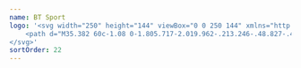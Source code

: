 ```yaml
---
name: BT Sport
logo: '<svg width="250" height="144" viewBox="0 0 250 144" xmlns="http://www.w3.org/2000/svg">
    <path d="M35.382 60c-1.08 0-1.805.717-2.019.962-.213.246-.48.827-.48.827s-.364-1.002-1.37-1.002c-.215 0-.357.004-.017.501.118.171.313.858.313 1.376v14.974c0 .285-.095.96-.28 1.16l-.41.438 2.38 1.837 2.236-2.036-1.034-.7v-8.651l1.034-.907 1.634 1.296V80.62c0 .835-.531 2.192-1.161 2.918-.17.2-.193.093-.185.461.76.032 2.211-.91 2.788-1.44.578-.529 1.419-1.639 1.419-4.007v-7.944c0-1.618.976-1.08.104-1.79l-3.165-2.393-2.468 2.33v-6.767c0-1.005.527-1.609.681-1.988zm101.641.056c-.883.296-1.544.98-2.003 1.78-.464-.591-.909-.955-1.562-1.065.209.26.546 1.156.553 1.368v14.783c.011.77.073 1.75-.457 2.179l2.388 1.781 1.85-1.646c.15-.129.139-.172.064-.247-.402-.165-.804-.495-1.209-.795V61.956c.088-.802.172-1.21.408-1.63.126-.223.12-.27-.032-.27zm86.65.047c-.883.297-1.544.981-2.003 1.782-.463-.593-.908-.956-1.562-1.066.209.26.547 1.156.553 1.368V76.97c.011.769.074 1.749-.457 2.178l2.396 1.782 1.843-1.646c.149-.13.139-.173.064-.247-.403-.166-.805-.495-1.21-.795V62.004c.089-.803.172-1.21.409-1.63.125-.224.12-.27-.033-.27zm-62.157.112v3.467l2.636 2.703c.114.144.05.204-.096.31l-3.493 2.299-.04 8.826c.001.24-.251.549-.417.7l4.094 2.33 4.671-2.584c.309-.16.302-.213.184-.366-.117-.153-.252-.268-.272-.453v-9.598l-7.267-7.634zm65.298.024v3.467l2.636 2.703c.114.144.05.204-.096.31l-3.493 2.299-.04 8.826c.001.24-.243.549-.409.7l4.086 2.322 4.671-2.576c.309-.16.302-.213.185-.366-.118-.153-.253-.276-.273-.461v-9.59l-7.267-7.634zm-113.426.27l-.697.716c.571-.065 1.24.123 1.458.437.218.315.206.823-.104 1.225-.311.402-.941.494-1.707.397-2.766-.7-5.235-2.37-8.132-2.552-.822.014-1.592.175-2.292.628-.862.617-1.386 1.38-1.33 2.72.056 1.339 1.247 2.13 2.46 2.29 1.213.16 2.119.106 2.989-.334.121-.053.284-.474.216-.541-.932.471-1.761.576-2.732.453-.982-.124-1.61-.413-1.883-.986-.332-.696.026-1.375.849-1.598.85-.116 1.667-.018 2.484.246 1.665.537 3.188 1.413 4.863 1.925 1.14.278 2.398.273 3.453-.27.751-.487 1.257-1.1 1.459-1.71.101-.306.125-.514.184-.652.139.622-.041 1.33-.409 1.94-.612.92-1.323 1.777-2.179 2.489a27.052 27.052 0 01-3.301 2.401c-.169.111-.199.142-.873-.111-.674-.253-2.171-.78-3.718-.342-1.547.438-2.301 1.254-3.108 2.648-.314.48-.271.626.104.342 1.291-.946 2.925-.946 4.51-.644.095.06.016.15-.352.397-1.89 1.281-3.852 2.58-5.208 4.446-.763 1.098-.998 2.34-.665 3.292.334.954 1.061 1.425 2.027 1.407l.849-.898c-.841.125-2.087-.024-1.842-1.153.452-.885 1.247-.943 2.187-.851 2.443.579 4.492 2.233 6.962 2.688 1.012.167 2.099.13 3.045-.279 1.157-.626 1.768-1.4 1.731-2.982-.037-1.58-1.562-2.212-2.893-2.314-1.332-.101-2.176.01-2.78.477-.059.121-.137.397-.12.414.635-.252 1.264-.52 1.971-.493 1.072-.008 2.237.223 2.908 1.129.532 1.601-1.349 1.84-2.427 1.59-2.418-.788-4.542-2.453-7.163-2.536-2.175.112-3.406 1.383-3.974 3.014-.117-1.068 1.025-2.48 1.762-3.324 1.152-1.06 2.375-2.043 3.702-2.879 1.169-.77 1.165-.769 1.362-.748 1.693.614 3.178.777 4.511.31 1.335-.467 2.038-2.06 2.371-2.854-.57.267-1.31.615-1.778.707-.473.094-1.493.145-2.163-.015-.205-.11-.227-.168-.089-.239 1.367-.831 2.884-2.088 4.038-3.189 1.121-1.36 1.937-2.938 1.627-4.341-.31-1.404-1.137-1.847-2.163-1.893zm68.815.159c-.637.247-.906.646-1.73.676-.825.03-2.11-.711-3.325-.573-1.21.14-2.277 1.25-2.508 2.052.507-.11.431-.44 1.386-.445.955-.006 2.6.798 3.677.548 1.076-.25 2.19-1.486 2.5-2.258zm5.272.056c-1.317.01-2.162.513-3.069 1.16-.968.692-1.836 1.478-2.091 2.68-.047.2-.073 1.482-.096 5.527-.023 4.045-.041 5.315-.088 5.48-.201.714-.436 1.425-.961 1.98-.092.095-.197.158-.273.158-.768.175-1.509.432-2.171.867-.879.527-2.157 1.605-2.091 2.41.645-.438 2.028-1.092 3.437-1.114 1.752.019 3.12.034 4.671 1.074l2.796-2.696-.208-.199-1.074.875v-9.503l1.33-.954c.109-.062.104-.084.241-.008l1.882 1.328v8.97c-.032 1.145-.176 2.11-.793 3.077h1.755c1.067-1.038 1.652-2.126 1.642-3.761v-8.143c-.01-.842.469-1.35.465-1.384-.004-.035-.102-.086-.2-.143l-3.021-1.781-3.301 2.394v-7.332c.526-.016.981.203 1.362.509.374.3.992.842 1.45 1.622.045.114.171.086.297-.032l2.548-2.385-.209-.207-.592.493c-.272.226-.362.13-.714-.12-.354-.25-1.177-.775-2.652-.834-.092-.004-.184-.01-.272-.008zm-123.145.063l-4.375 2.84c-.419.273-.837.595-1.057.81-.359.35-.772.945-.834 1.201-.169.475-.2.981-.176 1.487.012.274.007.539-.008.596-.036.142-.179.185-.352.096-.876-.15-1.657-.098-2.252.612-.405.508-.61 1.077-.673 1.726-.088.536.032.642.353.302.582-.618 1.828-.811 2.724-.421.203.088.182.012.192.946.006.513-.005.623-.072.684-.061.055-.102.055-.176.016-.888-.19-1.73-.217-2.34.58-.341.56-.626 1.138-.689 1.797-.093.52.023.609.345.263.205-.222.63-.454 1.025-.557.669-.1 1.36-.138 1.907.318.044.971-.006 2.002-.617 2.8-.324.347-.016.335.697-.025.753-.379 1.249-.7 1.69-1.097.457-.502.83-1.072.954-1.742.046-.103.062-1.253.08-5.017.026-5.13.014-4.948.225-5.368.093-.185.746-.614.905-.724v7.07c.004 4.557-.032 7.14-.064 7.324-.078.451-.209.772-.44 1.057-.474.475-.98.619-1.651.493a3.2 3.2 0 01-1.178-.413c-.805-.492-1.818-.876-2.756-.62-.935.254-2.164 1.199-2.211 3.252.72-.681 1.473-1.19 2.42-1.137.953.052 1.9 1.276 3.58 1.137 1.69-.14 2.226-1.092 2.484-2.473.15-.661.18-1.361.169-2.06v-3.626a4.439 4.439 0 012.331-.668c1.033-.002 1.783.33 2.364.668v2.553c-.014.546-.067 1.09-.337 1.574-.285.585-.58.938-.817.978-.678.217-1.558.743-1.931 1.026-.376.286-1.386 1.126-1.33 1.932.808-.531 1.643-1.072 2.66-1.057.985.015 2.036.58 2.948 1.113l2.94-2.791-.263-.278-1.058 1.002c-.452-.246-.913-.546-1.402-.708-.612-.217-1.234-.305-1.883-.326.95-.803 2.033-1.484 2.692-2.569.156-.237.39-.722.433-.906.187-.572.158-1.178.168-1.781l.056-7.833c.108-.339.211-.662.529-.851.076-.084.07-.09-.257-.255l-5.672-2.95zm-44.21.127c-.367.011-.691.048-.898.104-1.873.434-2.89 1.722-3.734 3.387-.487.918-.508.957-.48 1.106a.8.8 0 00.056.19c.062.101.243.031.416-.166.63-.717 1.312-1.32 1.843-1.623a3.471 3.471 0 011.13-.365c1.407-.128 2.825.473 4.198.723.56.137 1.21.332 1.971.501l-1.875 1.177c-1.15.665-.846.661-.584.843.232.216.272.379.272.652v6.95c.034.922-.418 2.03-.609 2.219-.086.085-.085.342 0 .374.6 0 2.05-.992 2.508-1.416.458-.424 1.199-1.133 1.146-4.262v-6.426c.43.022.635.052 1.121.112l.08 13.05c-2.916.731-5.49.279-6.938-2.26-1.448-2.537-1.521-6.804 1.602-10.194.323-.378.385-.49.177-.58-.21-.09-.512.075-.794.215-6.945 3.635-5.758 10.983-2.524 13.86 3.235 2.877 10.32 3.358 12.531-2.895.08-.212-.168-.439-.288-.397-.12.041-.166.185-.553.556-.784.748-1.618 1.22-2.668 1.638v-13.12c.663-.17.996-.263 1.667-.645.685-.452 1.276-1.142 1.658-1.94.283-.591.313-.7.208-.859-.122-.185-.293-.169-.504.064-.514.553-1.228.89-2.011.85-2.05-.215-4.164-.982-6.29-1.303a9.516 9.516 0 00-1.458-.12c-.13 0-.255-.003-.377 0zm165.777.716c.055 0 .08.01.08.04v16.914c-.036.094-.047.089-.337-.048-1.159-.525-2.329-.845-3.613-.914-.054-.058.037-.247.12-.247a6.97 6.97 0 001.843-1.59c.326-.561.835-1.124.849-2.775V62.974c.017-.772.387-1.217.809-1.312.108-.022.194-.032.249-.032zm-123.738.97l4.695 2.585v4.11a4.498 4.498 0 01-2.364.677c-.871.01-1.796-.314-2.331-.676V62.6zm119.772.27c-1.102.317-2.188 1.208-2.716 1.997-.551.935-.597 1.445-.545 2.918-.067.08-.313.063-.561-.024-.88-.192-1.667.139-2.083.787-.417.65-.743 1.522-.537 2.171.316-.191.535-.595 1.058-.747.522-.152 1.569-.208 2.099.19v1.408c0 .145-.202.181-.385.088-.953-.14-1.451-.175-2.051.548-.591.713-.886 1.716-.721 2.41.228-.233.664-.638 1.042-.764.664-.163 1.335-.186 1.979.064.13.023.173.261.152.883-.009 1.206-.369 2.18-1.058 3.173 1.1-.24 2.053-1.253 2.78-2.116.339-.493.853-1.386.842-2.258v-8.31c-.056-.872.574-1.995.705-2.417zm-99.582 1.217c-1.045.02-2.067.327-2.628 1.289-.32.624-.44 1.492-.104 2.13.336.639.875 1.112 1.138 1.774.098.303.096.375.096 4.477 0 4.071.005 4.168-.088 4.35a2.598 2.598 0 01-.24.366c-.164.201-.186.3-.065.341l3.477 1.949c.272.16.356.151.625-.08l2.051-1.535 2.644 1.527c.195.118.385.207.425.207.04 0 .14-.05.224-.111l4.48-2.53v-4.428c.017-3.4.041-4.47.087-4.573.076-.324.158-.637.473-.819.06-.016.112-.045.112-.063 0-.05-.09-.146-.224-.231l-1.947-1.471-2.1 1.813 1.01.684v10.139l-2.692-1.44c-.126-.069-.128-.066-.128-.183v-7.69c.009-.549.017-1.091.425-1.51.111-.105.15-.137.112-.207a.452.452 0 00-.136-.135l-1.931-1.48-2.107 1.83.985.7v9.63l-.393.286-3.34-1.98c.427-.437.743-.983.84-1.59.036-.148.067-1.269.04-3.603l-.031-3.101c-.03-.34-.09-.64-.24-.947-.46-.72-1.184-1.181-1.667-1.884-.272-.506-.12-1.165.24-1.336.358-.17.482-.203.745-.263.093-.023-.047-.272-.168-.302zm72.341 2.505l-2.612 2.1-2.147-2.044-1.827 1.718 1.282 1.232v8.278c-.008.698-.308 1.056-.577 1.336l2.139 1.678 2.083-1.853-1.033-.724v-9.017l.817-.708c.168-.154.26-.144.505.04l1.714 1.376v7.808c0 .6-.124.916-.32 1.193-.101.142-.091.155.232.374l2.019 1.487 2.019-1.741-1.354-1.034.072-7.936c.013-.297.249-.678.513-.915l-3.525-2.648zm-33.899.04c-.724.423-1.448.842-2.204 1.209-.845.394-1.744.757-2.595 1.137v7.8c-.019.432.001.883-.161 1.289-.094.195-.181.381-.344.533-.145.133-.102.202.248.374l3.694 1.98 2.628-2.593-.265-.262-.28.27c-.433.444-.735.53-1.114.318l-1.787-.906v-3.57l4.639-3.865-2.459-3.714zm78.398 0c-.724.423-1.456.842-2.212 1.209-.845.394-1.736.757-2.588 1.137v7.8c-.018.432-.006.883-.168 1.289-.094.195-.181.381-.344.533-.146.133-.102.202.248.374l3.694 1.98 2.628-2.593-.265-.262-.28.27c-.433.444-.736.53-1.114.318l-1.787-.906v-3.57l4.639-3.865-2.451-3.714zm4.526.008l-1.818 1.694 1.306 1.248v7.237c.003.654 0 1.657-.657 2.043l3.501 2.012 2.027-1.988-2.283-1.01v-8.564l.432-.382c.849.597 1.431 1.145 2.532.915 1.104-.231 1.672-1.458 1.915-2.458-.5.093-1.387.143-1.771-.055-.395-.204-.614-.443-.905-.684l-2.163 2.075-2.116-2.083zm-126.63.032a32.57 32.57 0 01-2.211 1.209c-.846.394-1.737.757-2.588 1.137v7.8c-.02.431.001.883-.16 1.289-.095.195-.181.38-.345.532-.145.134-.11.203.24.374l3.702 1.988 2.62-2.592-.264-.27-.28.27c-.434.444-.728.53-1.107.318l-1.794-.907v-3.57l4.647-3.865-2.46-3.713zm51.75 0c-.076-.002-.155.033-.249.103-.614.462-1.348.916-2.091 1.344-.719.415-1.454.828-2.187 1.233-.276.142-.336.208-.336.318.205.584.431 1.296.905 1.948.48.66.999.954 1.426 1.574-1.541.63-2.986 1.95-2.86 3.73.124 1.749.485 2.51 2.403 3.849.07.083.387.093.465.016l2.556-1.551 1.867 1.67 2.019-1.925a1.093 1.093 0 00-.281-.166c-.405-.246-.797-.53-1.105-.891l.056-8.262c.002-.353.256-.853.376-.899.163-.062.057-.172-.288-.398l-2.452-1.606a.431.431 0 00-.224-.087zm-81.691.008c-.724.423-1.456.842-2.211 1.208-.846.395-1.737.758-2.588 1.137v7.801c-.02.431-.007.883-.168 1.289-.095.195-.181.38-.345.532-.145.134-.101.203.248.374l3.694 1.98 2.628-2.592-.264-.263-.28.27c-.434.445-.736.53-1.115.319l-1.786-.907v-3.57l4.639-3.865-2.452-3.713zm96.457 0c-.076-.002-.154.025-.248.095-.615.462-1.349.916-2.091 1.344-.72.415-1.455.828-2.188 1.233-.276.142-.328.208-.328.318.206.584.423 1.296.897 1.948.48.66 1 .954 1.426 1.574-1.541.63-2.986 1.95-2.86 3.73.124 1.749.486 2.51 2.404 3.849.069.083.386.093.464.016l2.556-1.551 1.875 1.67 2.019-1.925a1.104 1.104 0 00-.28-.166c-.405-.246-.806-.53-1.114-.891l.064-8.262c.003-.353.249-.845.369-.89.163-.063.056-.18-.289-.407l-2.444-1.606a.441.441 0 00-.232-.08zm71.724 0a.41.41 0 00-.256.095c-.615.462-1.349.916-2.092 1.344-.719.415-1.454.828-2.187 1.233-.276.142-.328.208-.328.318.205.584.423 1.296.897 1.948.48.66 1.007.954 1.434 1.574-1.541.63-2.994 1.95-2.868 3.73.124 1.749.493 2.51 2.411 3.849.07.083.387.093.465.016l2.556-1.551 1.867 1.67 2.019-1.925a1.093 1.093 0 00-.281-.166c-.404-.246-.797-.53-1.105-.891l.056-8.262c.002-.353.256-.845.376-.89.163-.063.049-.18-.296-.407l-2.444-1.606a.417.417 0 00-.224-.08zm-50.804.103l1.658 1.678V79.26c-.008.168-.05.149-.216.04l-2.764-1.662V67.72l1.322-.938zm65.298.024l1.658 1.67v10.807c-.007.167-.05.14-.216.031l-2.764-1.662v-9.916l1.322-.93zM118.66 68.19c.028-.005.062.008.088.04l2.115 3.252c.128.191.085.199-.144.39l-2.108 1.71v-5.32c-.002-.041.02-.068.049-.072zm78.389 0c.029-.005.063.008.089.04l2.115 3.252c.128.191.093.199-.136.39l-2.116 1.71v-5.32c-.002-.041.02-.068.048-.072zm-122.103.04a.112.112 0 01.096.04l2.107 3.251c.128.192.093.2-.136.39l-2.115 1.71v-5.32c-.003-.04.02-.067.048-.072zm-29.941.007c.029-.005.062.01.088.04l2.115 3.252c.128.192.093.2-.136.39l-2.115 1.71v-5.32c-.003-.04.019-.067.048-.072zm81.939.08l1.851 1.216v3.014c-.653.091-1.094.18-1.763.414-.489-.49-.719-1.18-.913-1.845-.169-.725-.348-1.787-.128-2.258l.953-.541zm14.774.008l1.843 1.209v3.013c-.653.091-1.094.18-1.763.414-.489-.49-.719-1.18-.913-1.845-.169-.725-.34-1.787-.12-2.258l.953-.533zm71.716 0l1.851 1.209v3.013c-.653.091-1.094.18-1.763.414-.489-.49-.727-1.18-.921-1.845-.169-.725-.34-1.787-.12-2.258l.953-.533zM62.159 69.709c.452.232 1.167.642 2.331.637 1.167-.005 1.867-.36 2.364-.637v2.847c-.708-.36-1.35-.62-2.364-.62-1.01 0-1.823.339-2.331.628V69.71zm66.636 3.372l-.016 5.781-.665.374c-1.422-.64-1.898-1.425-2.035-2.577-.178-1.394.43-3.566 2.716-3.578zm14.766 0l-.016 5.781-.665.374c-1.422-.64-1.898-1.425-2.035-2.577-.177-1.394.43-3.566 2.716-3.578zm71.724 0l-.024 5.781-.657.374c-1.422-.64-1.906-1.425-2.043-2.577-.177-1.394.438-3.566 2.724-3.578z" fill="currentColor" fill-rule="nonzero"></path>
</svg>'
sortOrder: 22
---
```

